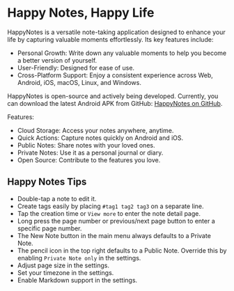# Happy Notes, Happy Life

HappyNotes is a versatile note-taking application designed to enhance your life by capturing valuable moments effortlessly. Its key features include:

- Personal Growth: Write down any valuable moments to help you become a better version of yourself.
- User-Friendly: Designed for ease of use.
- Cross-Platform Support: Enjoy a consistent experience across Web, Android, iOS, macOS, Linux, and Windows.

HappyNotes is open-source and actively being developed. Currently, you can download the latest Android APK from GitHub: [HappyNotes on GitHub](https://github.com/shukebeta/HappyNotes).

Features:

- Cloud Storage: Access your notes anywhere, anytime.
- Quick Actions: Capture notes quickly on Android and iOS.
- Public Notes: Share notes with your loved ones.
- Private Notes: Use it as a personal journal or diary.
- Open Source: Contribute to the features you love.

## Happy Notes Tips

- Double-tap a note to edit it.
- Create tags easily by placing `#tag1 tag2 tag3` on a separate line.
- Tap the creation time or `View more` to enter the note detail page.
- Long press the page number or previous/next page button to enter a specific page number.
- The New Note button in the main menu always defaults to a Private Note.
- The pencil icon in the top right defaults to a Public Note. Override this by enabling `Private Note only` in the settings.
- Adjust page size in the settings.
- Set your timezone in the settings.
- Enable Markdown support in the settings.

